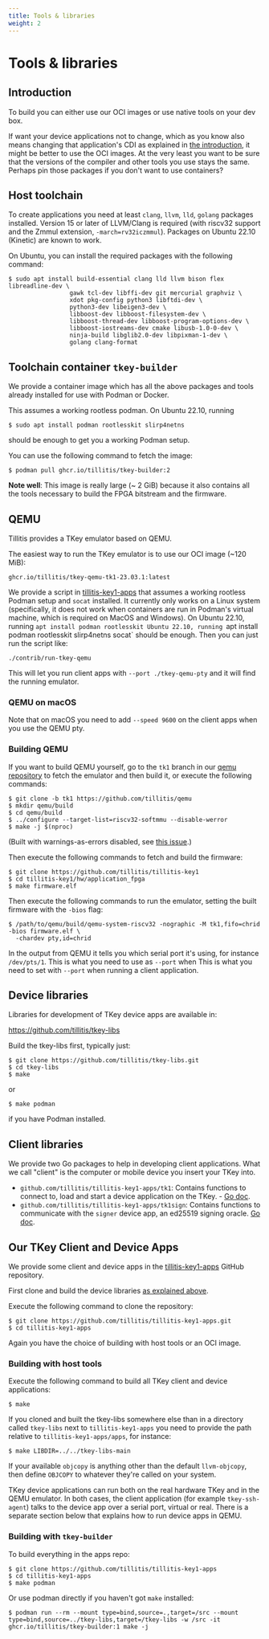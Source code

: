```yaml
---
title: Tools & libraries
weight: 2
---
```


# Tools & libraries

## Introduction

To build you can either use our OCI images or use native tools on your
dev box.

If want your device applications not to change, which as you know also
means changing that application's CDI as explained in [the
introduction](intro/), it might be better to use the OCI images. At
the very least you want to be sure that the versions of the compiler
and other tools you use stays the same. Perhaps pin those packages if
you don't want to use containers?

## Host toolchain

To create applications you need at least `clang`, `llvm`, `lld`,
`golang` packages installed. Version 15 or later of LLVM/Clang is
required (with riscv32 support and the Zmmul extension,
`-march=rv32iczmmul`). Packages on Ubuntu 22.10 (Kinetic) are known to
work.

On Ubuntu, you can install the required packages with the following
command:

```
$ sudo apt install build-essential clang lld llvm bison flex libreadline-dev \
                 gawk tcl-dev libffi-dev git mercurial graphviz \
                 xdot pkg-config python3 libftdi-dev \
                 python3-dev libeigen3-dev \
                 libboost-dev libboost-filesystem-dev \
                 libboost-thread-dev libboost-program-options-dev \
                 libboost-iostreams-dev cmake libusb-1.0-0-dev \
                 ninja-build libglib2.0-dev libpixman-1-dev \
                 golang clang-format
```

## Toolchain container `tkey-builder`

We provide a container image which has all the above packages and
tools already installed for use with Podman or Docker.

This assumes a working rootless podman. On Ubuntu 22.10, running

```
$ sudo apt install podman rootlesskit slirp4netns
```

should be enough to get you a working Podman setup.

You can use the following command to fetch the image:

```
$ podman pull ghcr.io/tillitis/tkey-builder:2
```

**Note well**: This image is really large (~ 2 GiB) because it also
contains all the tools necessary to build the FPGA bitstream and the
firmware.

## QEMU

Tillitis provides a TKey emulator based on QEMU.

The easiest way to run the TKey emulator is to use our OCI image (~120
MiB):

```
ghcr.io/tillitis/tkey-qemu-tk1-23.03.1:latest
```

We provide a script in
[tillitis-key1-apps](https://github.com/tillitis/tillitis-key1-apps)
that assumes a working rootless Podman setup and `socat` installed. It
currently only works on a Linux system (specifically, it does not work
when containers are run in Podman's virtual machine, which is required
on MacOS and Windows). On Ubuntu 22.10, running `apt install podman
rootlesskit Ubuntu 22.10, running `apt install podman rootlesskit
slirp4netns socat` should be enough. Then you can just run the script
like:

```
./contrib/run-tkey-qemu
```

This will let you run client apps with `--port ./tkey-qemu-pty` and it
will find the running emulator.

### QEMU on macOS

Note that on macOS you need to add `--speed 9600` on the client apps
when you use the QEMU pty.

### Building QEMU

If you want to build QEMU yourself, go to the `tk1` branch in our
[qemu repository](https://github.com/tillitis/qemu) to fetch the
emulator and then build it, or execute the following commands:

```
$ git clone -b tk1 https://github.com/tillitis/qemu
$ mkdir qemu/build
$ cd qemu/build
$ ../configure --target-list=riscv32-softmmu --disable-werror
$ make -j $(nproc)
```

(Built with warnings-as-errors disabled, see [this
issue](https://github.com/tillitis/qemu/issues/3).)

Then execute the following commands to fetch and build the firmware:

```
$ git clone https://github.com/tillitis/tillitis-key1
$ cd tillitis-key1/hw/application_fpga
$ make firmware.elf
```

Then execute the following commands to run the emulator, setting the
built firmware with the `-bios` flag:

```
$ /path/to/qemu/build/qemu-system-riscv32 -nographic -M tk1,fifo=chrid -bios firmware.elf \
  -chardev pty,id=chrid
```

In the output from QEMU it tells you which serial port it's using, for
instance `/dev/pts/1`. This is what you need to use as `--port` when
This is what you need to set with `--port` when running a client
application.

## Device libraries

Libraries for development of TKey device apps are available in:

https://github.com/tillitis/tkey-libs

Build the tkey-libs first, typically just:

```
$ git clone https://github.com/tillitis/tkey-libs.git
$ cd tkey-libs
$ make
```

or

```
$ make podman
```

if you have Podman installed.

## Client libraries

We provide two Go packages to help in developing client applications.
What we call "client" is the computer or mobile device you insert your
TKey into.

- `github.com/tillitis/tillitis-key1-apps/tk1`: Contains functions to connect to, load and start a device
  application on the TKey. - [Go doc](https://pkg.go.dev/github.com/tillitis/tillitis-key1-apps/tk1).
- `github.com/tillitis/tillitis-key1-apps/tk1sign`: Contains functions
  to communicate with the `signer` device app, an ed25519 signing
  oracle. [Go doc](https://pkg.go.dev/github.com/tillitis/tillitis-key1-apps/tk1sign).

## Our TKey Client and Device Apps

We provide some client and device apps in the
[tillitis-key1-apps](https://github.com/tillitis/tillitis-key1-apps)
GitHub repository.

First clone and build the device libraries [as explained above](#device-libraries).

Execute the following command to clone the repository:

```
$ git clone https://github.com/tillitis/tillitis-key1-apps.git
$ cd tillitis-key1-apps
```

Again you have the choice of building with host tools or an OCI image.

### Building with host tools

Execute the following command to build all TKey client and device
applications:

```
$ make
```

If you cloned and built the tkey-libs somewhere else than in a
directory called `tkey-libs` next to `tillitis-key1-apps` you need to
provide the path relative to `tillitis-key1-apps/apps`, for instance:

```
$ make LIBDIR=../../tkey-libs-main
```

If your available `objcopy` is anything other than the default
`llvm-objcopy`, then define `OBJCOPY` to whatever they're called on
your system.


TKey device applications can run both on the real hardware TKey and in
the QEMU emulator. In both cases, the client application (for example
`tkey-ssh-agent`) talks to the device app over a serial port, virtual
or real. There is a separate section below that explains how to run
device apps in QEMU.

### Building with `tkey-builder`

To build everything in the apps repo:

```
$ git clone https://github.com/tillitis/tillitis-key1-apps
$ cd tillitis-key1-apps
$ make podman
```

Or use podman directly if you haven't got `make` installed:

```
$ podman run --rm --mount type=bind,source=.,target=/src --mount type=bind,source=../tkey-libs,target=/tkey-libs -w /src -it ghcr.io/tillitis/tkey-builder:1 make -j
```


